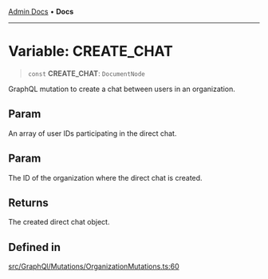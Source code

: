 [Admin Docs](/) • **Docs**

***

# Variable: CREATE\_CHAT

> `const` **CREATE\_CHAT**: `DocumentNode`

GraphQL mutation to create a chat between users in an organization.

## Param

An array of user IDs participating in the direct chat.

## Param

The ID of the organization where the direct chat is created.

## Returns

The created direct chat object.

## Defined in

[src/GraphQl/Mutations/OrganizationMutations.ts:60](https://github.com/PalisadoesFoundation/talawa-admin/blob/main/src/GraphQl/Mutations/OrganizationMutations.ts#L60)
